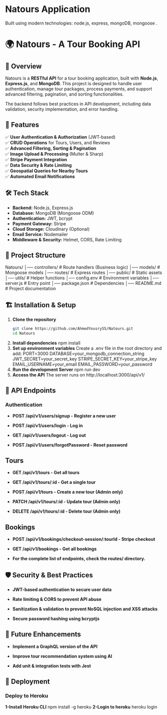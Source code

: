 # Natours Application

Built using modern technologies: node.js, express, mongoDB, mongoose .

# 🌍 Natours - A Tour Booking API  

## 📌 Overview  

Natours is a **RESTful API** for a tour booking application, built with **Node.js**, **Express.js**, and **MongoDB**. This project is designed to handle user authentication, manage tour packages, process payments, and support advanced filtering, pagination, and sorting functionalities.  

The backend follows best practices in API development, including data validation, security implementation, and error handling.  

## 🚀 Features  

✅ **User Authentication & Authorization** (JWT-based)  
✅ **CRUD Operations** for Tours, Users, and Reviews  
✅ **Advanced Filtering, Sorting & Pagination**  
✅ **Image Upload & Processing** (Multer & Sharp)  
✅ **Stripe Payment Integration**  
✅ **Data Security & Rate Limiting**  
✅ **Geospatial Queries for Nearby Tours**  
✅ **Automated Email Notifications**  

## 🛠️ Tech Stack  

- **Backend:** Node.js, Express.js  
- **Database:** MongoDB (Mongoose ODM)  
- **Authentication:** JWT, bcrypt  
- **Payment Gateway:** Stripe  
- **Cloud Storage:** Cloudinary (Optional)  
- **Email Service:** Nodemailer  
- **Middleware & Security:** Helmet, CORS, Rate Limiting  

## 📂 Project Structure  

Natours/
│── controllers/      # Route handlers (Business logic)
│── models/           # Mongoose models
│── routes/           # Express routes
│── public/           # Static assets
│── utils/            # Helper functions
│── config.env        # Environment variables
│── server.js         # Entry point
│── package.json      # Dependencies
│── README.md         # Project documentation


## 🏗️ Installation & Setup  

1. **Clone the repository**  
   ```sh
   git clone https://github.com/AhmedYousry55/Natours.git
   cd Natours
2. **Install dependencies**
   npm install
3. **Set up environment variables**
   Create a .env file in the root directory and add:
   PORT=3000
   DATABASE=your_mongodb_connection_string
   JWT_SECRET=your_secret_key
   STRIPE_SECRET_KEY=your_stripe_key
   EMAIL_USERNAME=your_email
   EMAIL_PASSWORD=your_password
4. **Run the development Server**
   npm run dev
5. **Access the API**
   The server runs on http://localhost:3000/api/v1/

## 🔗 API Endpoints
### Authentication
- **POST /api/v1/users/signup - Register a new user**

- **POST /api/v1/users/login - Log in**

- **GET /api/v1/users/logout - Log out**

- **POST /api/v1/users/forgotPassword - Reset password**

## Tours
- **GET /api/v1/tours - Get all tours**

- **GET /api/v1/tours/:id - Get a single tour**

- **POST /api/v1/tours - Create a new tour (Admin only)**

- **PATCH /api/v1/tours/:id - Update tour (Admin only)**

- **DELETE /api/v1/tours/:id - Delete tour (Admin only)**

## Bookings
- **POST /api/v1/bookings/checkout-session/:tourId - Stripe checkout**

- **GET /api/v1/bookings - Get all bookings**

- **For the complete list of endpoints, check the routes/ directory.**

## 🛡️ Security & Best Practices
- **JWT-based authentication to secure user data**

- **Rate limiting & CORS to prevent API abuse**

- **Sanitization & validation to prevent NoSQL injection and XSS attacks**

- **Secure password hashing using bcryptjs**

## 🎯 Future Enhancements
- **Implement a GraphQL version of the API**

- **Improve tour recommendation system using AI**

- **Add unit & integration tests with Jest**

## 🚀 Deployment
### Deploy to Heroku
**1-Install Heroku CLI**
npm install -g heroku
**2-Login to heroku**
heroku login





